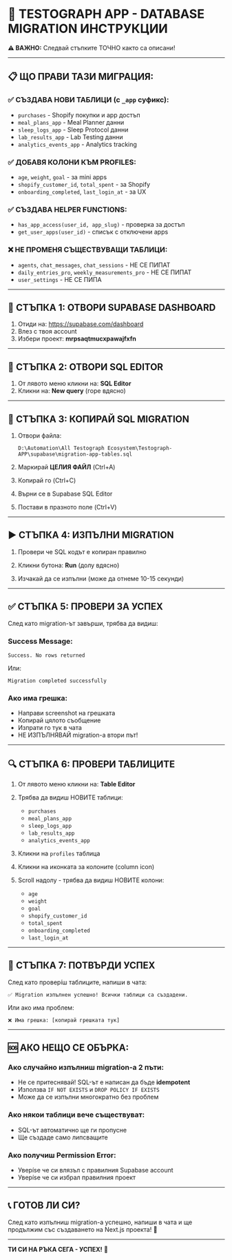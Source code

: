 # 🚀 TESTOGRAPH APP - DATABASE MIGRATION ИНСТРУКЦИИ

**⚠️ ВАЖНО:** Следвай стъпките ТОЧНО както са описани!

---

## 📋 ЩО ПРАВИ ТАЗИ МИГРАЦИЯ:

### ✅ СЪЗДАВА НОВИ ТАБЛИЦИ (с `_app` суфикс):
- `purchases` - Shopify покупки и app достъп
- `meal_plans_app` - Meal Planner данни
- `sleep_logs_app` - Sleep Protocol данни
- `lab_results_app` - Lab Testing данни
- `analytics_events_app` - Analytics tracking

### ✅ ДОБАВЯ КОЛОНИ КЪМ PROFILES:
- `age`, `weight`, `goal` - за mini apps
- `shopify_customer_id`, `total_spent` - за Shopify
- `onboarding_completed`, `last_login_at` - за UX

### ✅ СЪЗДАВА HELPER FUNCTIONS:
- `has_app_access(user_id, app_slug)` - проверка за достъп
- `get_user_apps(user_id)` - списък с отключени apps

### ❌ НЕ ПРОМЕНЯ СЪЩЕСТВУВАЩИ ТАБЛИЦИ:
- `agents`, `chat_messages`, `chat_sessions` - НЕ СЕ ПИПАТ
- `daily_entries_pro`, `weekly_measurements_pro` - НЕ СЕ ПИПАТ
- `user_settings` - НЕ СЕ ПИПА

---

## 🔧 СТЪПКА 1: ОТВОРИ SUPABASE DASHBOARD

1. Отиди на: https://supabase.com/dashboard
2. Влез с твоя account
3. Избери проект: **mrpsaqtmucxpawajfxfn**

---

## 📝 СТЪПКА 2: ОТВОРИ SQL EDITOR

1. От лявото меню кликни на: **SQL Editor**
2. Кликни на: **New query** (горе вдясно)

---

## 📄 СТЪПКА 3: КОПИРАЙ SQL MIGRATION

1. Отвори файла:
   ```
   D:\Automation\All Testograph Ecosystem\Testograph-APP\supabase\migration-app-tables.sql
   ```

2. Маркирай **ЦЕЛИЯ ФАЙЛ** (Ctrl+A)

3. Копирай го (Ctrl+C)

4. Върни се в Supabase SQL Editor

5. Постави в празното поле (Ctrl+V)

---

## ▶️ СТЪПКА 4: ИЗПЪЛНИ MIGRATION

1. Провери че SQL кодът е копиран правилно

2. Кликни бутона: **Run** (долу вдясно)

3. Изчакай да се изпълни (може да отнеме 10-15 секунди)

---

## ✅ СТЪПКА 5: ПРОВЕРИ ЗА УСПЕХ

След като migration-ът завърши, трябва да видиш:

### **Success Message:**
```
Success. No rows returned
```

Или:

```
Migration completed successfully
```

### **Ако има грешка:**
- Направи screenshot на грешката
- Копирай цялото съобщение
- Изпрати го тук в чата
- НЕ ИЗПЪЛНЯВАЙ migration-а втори път!

---

## 🔍 СТЪПКА 6: ПРОВЕРИ ТАБЛИЦИТЕ

1. От лявото меню кликни на: **Table Editor**

2. Трябва да видиш НОВИТЕ таблици:
   - `purchases`
   - `meal_plans_app`
   - `sleep_logs_app`
   - `lab_results_app`
   - `analytics_events_app`

3. Кликни на `profiles` таблица

4. Кликни на иконката за колоните (column icon)

5. Scroll надолу - трябва да видиш НОВИТЕ колони:
   - `age`
   - `weight`
   - `goal`
   - `shopify_customer_id`
   - `total_spent`
   - `onboarding_completed`
   - `last_login_at`

---

## 📸 СТЪПКА 7: ПОТВЪРДИ УСПЕХ

След като проверíш таблиците, напиши в чата:

```
✅ Migration изпълнен успешно! Всички таблици са създадени.
```

Или ако има проблем:

```
❌ Има грешка: [копирай грешката тук]
```

---

## 🆘 АКО НЕЩО СЕ ОБЪРКА:

### Ако случайно изпълниш migration-а 2 пъти:
- Не се притеснявай! SQL-ът е написан да бъде **idempotent**
- Използва `IF NOT EXISTS` и `DROP POLICY IF EXISTS`
- Може да се изпълни многократно без проблем

### Ако някои таблици вече съществуват:
- SQL-ът автоматично ще ги пропусне
- Ще създаде само липсващите

### Ако получиш Permission Error:
- Уверíse че си влязъл с правилния Supabase account
- Уверíse че си избрал правилния проект

---

## 📞 ГОТОВ ЛИ СИ?

След като изпълниш migration-а успешно, напиши в чата и ще продължим със създаването на Next.js проекта! 🚀

---

**ТИ СИ НА РЪКА СЕГА - УСПЕХ!** 💪
